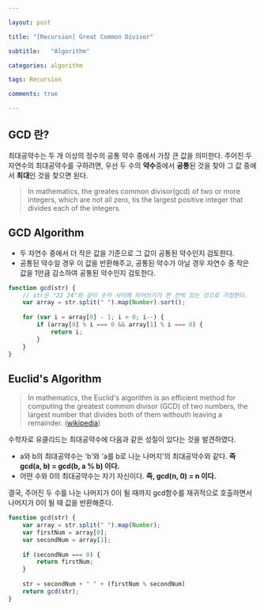 ```yaml
---

layout: post

title: "[Recursion] Great Common Divisor"

subtitle:   "Algorithm"

categories: algorithm

tags: Recursion

comments: true

---
```




## GCD 란?

최대공약수는 두 개 이상의 정수의 공통 약수 중에서 가장 큰 값을 의미한다. 주어진 두 자연수의 최대공약수를 구하려면, 우선 두 수의 **약수**중에서 **공통**된 것을 찾아 그 값 중에서 **최대**인 것을 찾으면 된다.

>In mathematics, the greates common divisor(gcd) of two or more integers, which are not all zero, tis the largest positive integer that divides each of the integers.



## GCD Algorithm

- 두 자연수 중에서 더 작은 값을 기준으로 그 값이 공통된 약수인지 검토한다.
- 공통된 약수일 경우 이 값을 반환해주고, 공통된 약수가 아닐 경우 자연수 중 작은 값을 1만큼 감소하여 공통된 약수인지 검토한다.

```javascript
function gcd(str) {
    // str은 "22 24"와 같이 숫자 사이에 띄어쓰기가 한 칸씩 있는 것으로 가정한다.
    var array = str.split(" ").map(Number).sort();
    
    for (var i = array[0] - 1; i > 0; i--) {
        if (array[0] % i === 0 && array[1] % i === 0) {
            return i;
        }
    }
}
```



## Euclid's Algorithm

> In mathematics, the Euclid's algorithm is an efficient method for computing the greatest common divisor (GCD) of two numbers, the largest number that divides both of them withouth leaving a remainder. ([wikipedia](https://en.wikipedia.org/wiki/Euclidean_algorithm))

수학자로 유클리드는 최대공약수에 다음과 같은 성질이 있다는 것을 발견하였다.

- a와 b의 최대공약수는 'b'와 'a를 b로 나눈 나머지'의 최대공약수와 같다. **즉 gcd(a, b) = gcd(b, a % b)  이다.**
- 어떤 수와 0의 최대공약수는 자기 자신이다. **즉, gcd(n, 0) = n 이다.**

결국, 주어진 두 수를 나눈 나머지가 0이 될 때까지 gcd함수를 재귀적으로 호출하면서 나머지가 0이 될 때 값을 반환해준다.

```javascript
function gcd(str) {
    var array = str.split(" ").map(Number);
    var firstNum = array[0];
    var secondNum = array[1];
    
    if (secondNum === 0) {
        return firstNum;
    }
    
    str = secondNum + " " + (firstNum % secondNum)
    return gcd(str);
}
```

